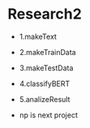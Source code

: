# Research2

- 1.makeText
- 2.makeTrainData
- 3.makeTestData
- 4.classifyBERT
- 5.analizeResult

- np is next project
